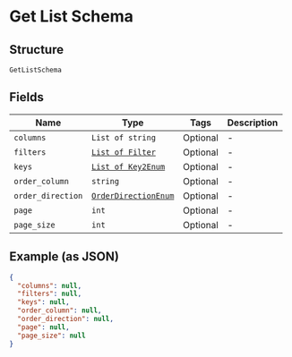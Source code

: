 
# Get List Schema

## Structure

`GetListSchema`

## Fields

| Name | Type | Tags | Description |
|  --- | --- | --- | --- |
| `columns` | `List of string` | Optional | - |
| `filters` | [`List of Filter`](/doc/models/filter.md) | Optional | - |
| `keys` | [`List of Key2Enum`](/doc/models/key-2-enum.md) | Optional | - |
| `order_column` | `string` | Optional | - |
| `order_direction` | [`OrderDirectionEnum`](/doc/models/order-direction-enum.md) | Optional | - |
| `page` | `int` | Optional | - |
| `page_size` | `int` | Optional | - |

## Example (as JSON)

```json
{
  "columns": null,
  "filters": null,
  "keys": null,
  "order_column": null,
  "order_direction": null,
  "page": null,
  "page_size": null
}
```

